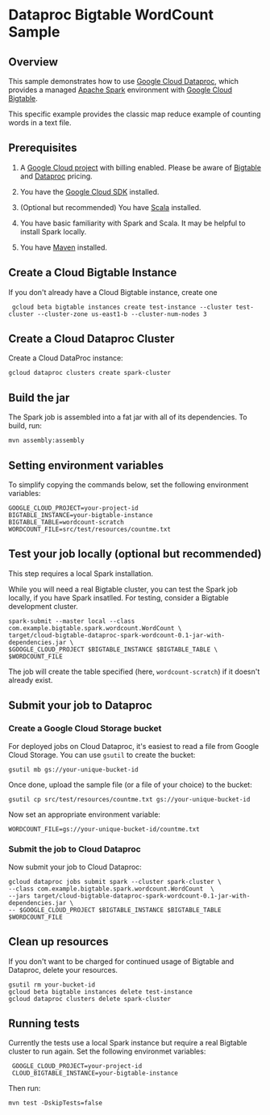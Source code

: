 # Dataproc Bigtable WordCount Sample

## Overview

This sample demonstrates how to use  [Google Cloud Dataproc](https://cloud.google.com/dataproc), which
provides a managed [Apache Spark](https://spark.apache.org/) environment with
[Google Cloud Bigtable](https://cloud.google.com/bigtable/docs).

This specific example provides the classic map reduce example of counting words
in a text file.

## Prerequisites

1. A [Google Cloud project](https://console.cloud.google.com/) with billing enabled. Please
be aware of [Bigtable](https://cloud.google.com/bigtable/pricing)
and [Dataproc](https://cloud.google.com/dataproc/docs/resources/pricing) pricing.

1. You have the [Google Cloud SDK](https://cloud.google.com/sdk/) installed.

1. (Optional but recommended) You have [Scala](https://www.scala-lang.org/) installed.

1. You have basic familiarity with Spark and Scala. It may be helpful to
install Spark locally.

1. You have [Maven](https://maven.apache.org/) installed.

## Create a Cloud Bigtable Instance

If you don't already have a Cloud Bigtable instance, create one

     gcloud beta bigtable instances create test-instance --cluster test-cluster --cluster-zone us-east1-b --cluster-num-nodes 3

## Create a Cloud Dataproc Cluster

Create a Cloud DataProc instance:

    gcloud dataproc clusters create spark-cluster

## Build the jar

The Spark job is assembled into a fat jar with all of its dependencies. To build, run:

    mvn assembly:assembly

## Setting environment variables

To simplify copying the commands below, set the following environment variables:

    GOOGLE_CLOUD_PROJECT=your-project-id
    BIGTABLE_INSTANCE=your-bigtable-instance
    BIGTABLE_TABLE=wordcount-scratch
    WORDCOUNT_FILE=src/test/resources/countme.txt

## Test your job locally (optional but recommended)

This step requires a local Spark installation.

While you will need a real Bigtable cluster, you can test the Spark job locally,
if you have Spark insatlled. For testing, consider a Bigtable development
cluster.

    spark-submit --master local --class com.example.bigtable.spark.wordcount.WordCount \
    target/cloud-bigtable-dataproc-spark-wordcount-0.1-jar-with-dependencies.jar \
    $GOOGLE_CLOUD_PROJECT $BIGTABLE_INSTANCE $BIGTABLE_TABLE \
    $WORDCOUNT_FILE

The job will create the table specified (here, `wordcount-scratch`) if it doesn't already exist.

## Submit your job to Dataproc

### Create a Google Cloud Storage bucket

For deployed jobs on Cloud Dataproc, it's easiest to read a file from Google
Cloud Storage. You can use `gsutil` to create the bucket:

    gsutil mb gs://your-unique-bucket-id

Once done, upload the sample file (or a file of your choice) to the bucket:

    gsutil cp src/test/resources/countme.txt gs://your-unique-bucket-id

Now set an appropriate environment variable:

    WORDCOUNT_FILE=gs://your-unique-bucket-id/countme.txt


### Submit the job to Cloud Dataproc

Now submit your job to Cloud Dataproc:

    gcloud dataproc jobs submit spark --cluster spark-cluster \
    --class com.example.bigtable.spark.wordcount.WordCount  \
    --jars target/cloud-bigtable-dataproc-spark-wordcount-0.1-jar-with-dependencies.jar \
    -- $GOOGLE_CLOUD_PROJECT $BIGTABLE_INSTANCE $BIGTABLE_TABLE $WORDCOUNT_FILE

## Clean up resources

If you don't want to be charged for continued usage of Bigtable and Dataproc,
delete your resources.

    gsutil rm your-bucket-id
    gcloud beta bigtable instances delete test-instance
    gcloud dataproc clusters delete spark-cluster


## Running tests

Currently the tests use a local Spark instance but require a real Bigtable
cluster to run again. Set the following environmet variables:

     GOOGLE_CLOUD_PROJECT=your-project-id
     CLOUD_BIGTABLE_INSTANCE=your-bigtable-instance

Then run:

    mvn test -DskipTests=false
